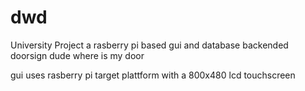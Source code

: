 # dwd
University Project 
a rasberry pi based gui and database backended doorsign
dude where is my door

gui uses rasberry pi target plattform with a 800x480 lcd touchscreen
